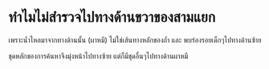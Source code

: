 ---
---

# ทำไมไม่สำรวจไปทางด้านขวาของสามแยก

เพราะน้ำไหลมาจากทางด้านนั้น (ผาหมี) ไม่ใช่เส้นทางหลักของถ้ำ และ พบร่องรอยเด็กๆไปทางด้านซ้าย

ชุดหลักของการค้นหาจึงมุ่งหน้าไปทางซ้าย แต่ก็มีชุดอื่นๆไปทางด้านผาหมี